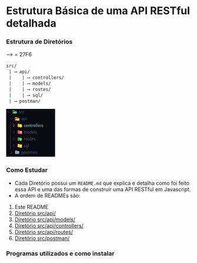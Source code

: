 # Estrutura Básica de uma API RESTful detalhada

### Estrutura de Diretórios

⟶ = 27F6

```text
src/
 | ⟶ api/
 |    | ⟶ controllers/
 |    | ⟶ models/
 |    | ⟶ routes/
 |    | ⟶ sql/
 | ⟶ postman/
```

<img src="images/folder-review.png">

### Como Estudar

* Cada Diretório possui um `README.md` que explica e detalha como foi feito essa API e uma das formas de construir uma API RESTful em Javascript.
* A ordem de READMEs são:

1. Este README
2. [Diretório src/api/]()
3. [Diretório src/api/models/]()
4. [Diretório src/api/controllers/]()
5. [Diretório src/api/routes/]()
6. [Diretório src/postman/]()

### Programas utilizados e como instalar
